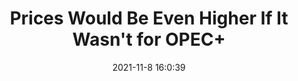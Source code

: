 ---
"title": "Prices Would Be Even Higher If It Wasn't for OPEC+"
"date": "2021-11-8 16:0:39"
"feed_name": "RIGZONE"
"feed_website": "http://www.rigzone.com/"
"feed_rss": "http://www.rigzone.com/news/rss/rigzone_latest.aspx"
"link": "https://www.rigzone.com/news/wire/prices_would_be_even_higher_if_it_wasnt_for_opec-08-nov-2021-166940-article/?rss=true"
"source": "None"
"file": "_posts/2021-1-1-a2430b80b1af44d64dab2a13ef6aaa2ee12d3074.md"
"accident": "0"
"drilling": "0"
"dead": "0"
"injured": "0"
"arrested": "0"
"place": "unknown place"
"where": "unknown site"
"causes": "unknown"
"place_uri": "unknown place"
---
